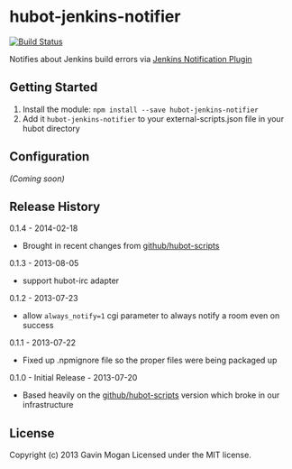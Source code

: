 # hubot-jenkins-notifier

[![Build Status](https://travis-ci.org/halkeye/hubot-jenkins-notifier.png?branch=master)](https://travis-ci.org/halkeye/hubot-jenkins-notifier)

Notifies about Jenkins build errors via [Jenkins Notification Plugin](https://wiki.jenkins-ci.org/display/JENKINS/Notification+Plugin)

## Getting Started
1. Install the module: `npm install --save hubot-jenkins-notifier`
2. Add it `hubot-jenkins-notifier` to your external-scripts.json file in your hubot directory

## Configuration
_(Coming soon)_

## Release History

0.1.4 - 2014-02-18
* Brought in recent changes from [github/hubot-scripts](http://www.github.com/github/hubot-scripts)

0.1.3 - 2013-08-05
* support hubot-irc adapter

0.1.2 - 2013-07-23
* allow ```always_notify=1``` cgi parameter to always notify a room even on success

0.1.1 - 2013-07-22
* Fixed up .npmignore file so the proper files were being packaged up

0.1.0 - Initial Release - 2013-07-20
* Based heavily on the [github/hubot-scripts](http://www.github.com/github/hubot-scripts) version which broke in our infrastructure

## License
Copyright (c) 2013 Gavin Mogan
Licensed under the MIT license.
